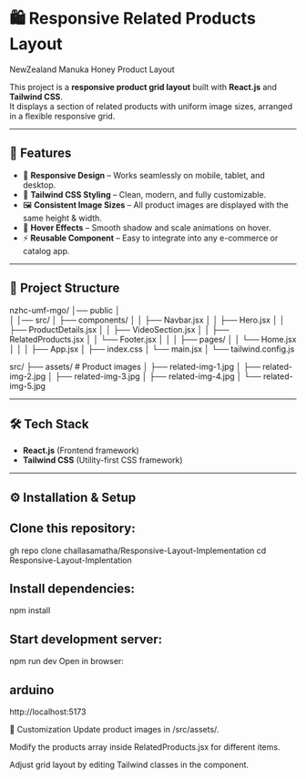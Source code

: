 # 🛍️ Responsive Related Products Layout 
NewZealand Manuka Honey Product Layout

This project is a **responsive product grid layout** built with **React.js** and **Tailwind CSS**.  
It displays a section of related products with uniform image sizes, arranged in a flexible responsive grid.

---

## 🚀 Features

- 📱 **Responsive Design** – Works seamlessly on mobile, tablet, and desktop.  
- 🎨 **Tailwind CSS Styling** – Clean, modern, and fully customizable.  
- 🖼️ **Consistent Image Sizes** – All product images are displayed with the same height & width.  
- 🔄 **Hover Effects** – Smooth shadow and scale animations on hover.  
- ⚡ **Reusable Component** – Easy to integrate into any e-commerce or catalog app.  

---

## 📂 Project Structure

nzhc-umf-mgo/
│── public
│   
│
│── src/
│   ├── components/
│   │   ├── Navbar.jsx
│   │   ├── Hero.jsx
│   │   ├── ProductDetails.jsx
│   │   ├── VideoSection.jsx
│   │   ├── RelatedProducts.jsx
│   │   └── Footer.jsx
│   │
│   ├── pages/
│   │   └── Home.jsx
│   │
│   ├── App.jsx
│   ├── index.css
│   └── main.jsx
│
└── tailwind.config.js

src/
├── assets/ # Product images
│ ├── related-img-1.jpg
│ ├── related-img-2.jpg
│ ├── related-img-3.jpg
│ ├── related-img-4.jpg
│ └── related-img-5.jpg

---

## 🛠️ Tech Stack

- **React.js** (Frontend framework)  
- **Tailwind CSS** (Utility-first CSS framework)  

---

## ⚙️ Installation & Setup

## Clone this repository:
   gh repo clone challasamatha/Responsive-Layout-Implementation
   cd Responsive-Layout-Implentation
   
## Install dependencies:
npm install

## Start development server:
npm run dev
Open in browser:

## arduino
http://localhost:5173

🎯 Customization
Update product images in /src/assets/.

Modify the products array inside RelatedProducts.jsx for different items.

Adjust grid layout by editing Tailwind classes in the component.

